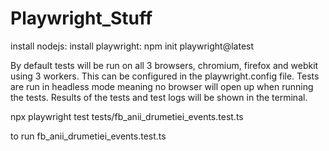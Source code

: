 ﻿# Playwright_Stuff

 install nodejs:
 install playwright:  npm init playwright@latest

 By default tests will be run on all 3 browsers, chromium, firefox and webkit using 3 workers. This can be configured in the playwright.config file. Tests are run in headless mode meaning no browser will open up when running the tests. Results of the tests and test logs will be shown in the terminal.

npx playwright test tests/fb_anii_drumetiei_events.test.ts

to run fb_anii_drumetiei_events.test.ts

 
